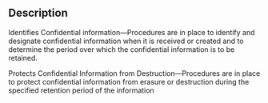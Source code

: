 ## Description

Identifies Confidential information—Procedures are in place to identify and designate confidential information when it is received or created and to determine the period over which the confidential information is to be retained.

Protects Confidential Information from Destruction—Procedures are in place to protect confidential information from erasure or destruction during the specified retention period of the information